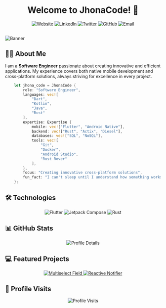 <div align="center">
  
# Welcome to JhonaCode! 🚀

[![Website](https://img.shields.io/badge/Website-jhonacode.com-0A66C2?style=for-the-badge&logo=google-chrome)](https://jhonacode.com)
[![LinkedIn](https://img.shields.io/badge/LinkedIn-Connect-0A66C2?style=for-the-badge&logo=linkedin)](https://www.linkedin.com/in/jhonatanortiz/)
[![Twitter](https://img.shields.io/badge/Twitter-Follow-1DA1F2?style=for-the-badge&logo=twitter)](https://twitter.com/jhonacode)
[![GitHub](https://img.shields.io/badge/GitHub-Jhonacodes-181717?style=for-the-badge&logo=github)](https://github.com/JhonaCodes)
[![Email](https://img.shields.io/badge/Email-jhonacodes@gmail.com-D14836?style=for-the-badge&logo=gmail&logoColor=white)](mailto:jhonacodes@gmail.com)
  
</div>

<img src="https://github.com/JhonaCodes/jhonacode/raw/main/banner_jhonacode.png" alt="Banner" style="max-width: 100%; margin-top: 1rem;">

## 👨‍💻 About Me

I am a **Software Engineer** passionate about creating innovative and efficient applications. My experience covers both native mobile development and cross-platform solutions, always striving for excellence in every project.

```rust
    let jhona_code = JhonaCode {
        role: "Software Engineer",
        languages: vec![
            "Dart", 
            "Kotlin", 
            "Java", 
            "Rust"
        ],
        expertise: Expertise {
            mobile: vec!["Flutter", "Android Native"],
            backend: vec!["Rust", "Actix", "Diesel"],
            databases: vec!["SQL", "NoSQL"],
            tools: vec![
                "Git", 
                "Docker", 
                "Android Studio", 
                "Rust Rover"
            ],
        },
        focus: "Creating innovative cross-platform solutions",
        fun_fact: "I can't sleep until I understand how something works inside",
    };
```

## 🛠️ Technologies

<div align="center">
  <img src="https://img.shields.io/badge/Flutter-%2302569B.svg?style=for-the-badge&logo=flutter&logoColor=white" alt="Flutter">
  <img src="https://img.shields.io/badge/Jetpack%20Compose-4285F4.svg?style=for-the-badge&logo=jetpack-compose&logoColor=white" alt="Jetpack Compose">
  <img src="https://img.shields.io/badge/Rust-000000.svg?style=for-the-badge&logo=rust&logoColor=white" alt="Rust">
</div>

## 📊 GitHub Stats

<div align="center">
  <img src="https://github-profile-summary-cards.vercel.app/api/cards/profile-details?username=JhonaCodes&theme=tokyonight" alt="Profile Details">
</div>



## 💻 Featured Projects

<div align="center">
  <a href="https://github.com/JhonaCodes/multiselect_field">
    <img src="https://github-readme-stats.vercel.app/api/pin/?username=JhonaCodes&repo=multiselect_field&theme=tokyonight" alt="Multiselect Field">
  </a>
  <a href="https://github.com/JhonaCodes/reactive_notifier">
    <img src="https://github-readme-stats.vercel.app/api/pin/?username=JhonaCodes&repo=reactive_notifier&theme=tokyonight" alt="Reactive Notifier">
  </a>
</div>

## 👥 Profile Visits

<div align="center">
  <img src="https://komarev.com/ghpvc/?username=JhonaCodes&color=blue&style=for-the-badge" alt="Profile Visits">
</div>
